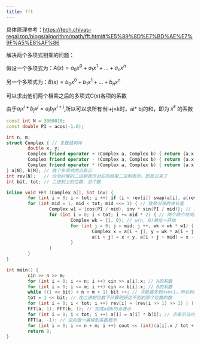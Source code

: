```yaml
---
title: fft
---
```


具体原理参考：https://tech.chivas-regal.top/blogs/algorithm/math/fft.html#%E5%89%8D%E7%BD%AE%E7%9F%A5%E8%AF%86  

解决两个多项式相乘的问题：  

假设一个多项式为：$A(x)=a_{0}x^{0}+a_{1}x^{1}+...+a_{n}x^{n}$  

另一个多项式为：$B(x)=b_{0}x^{0}+b_{1}x^{1}+...+b_{n}x^{n}$  

可以求出他们两个相乘之后的多项式C(x)各项的系数  

由于$a_{i}x^{i}*b_{j}x^{j}=a_{i}b_{j}x^{i+j}$,所以可以求所有当i+j=k时，ai* bj的和，即为 $x^{k}$ 的系数  



```cpp
const int N = 3000010;
const double PI = acos(-1.0);

int n, m;
struct Complex { // 复数结构体
        double x, y;
        Complex friend operator + (Complex a, Complex b) { return {a.x + b.x, a.y + b.y}; }
        Complex friend operator - (Complex a, Complex b) { return {a.x - b.x, a.y - b.y}; }
        Complex friend operator * (Complex a, Complex b) { return {a.x * b.x - a.y * b.y, a.x * b.y + a.y * b.x}; }
} a[N], b[N]; // 两个多项式的点表示
int rev[N];   // 分治时候的二进制表示对应的结果二进制表示，即反过来了
int bit, tot; // 二进制上的位数，总个数

inline void FFT (Complex a[], int inv) {
        for (int i = 0; i < tot; i ++) if (i < rev[i]) swap(a[i], a[rev[i]]); // 变成正确的分治结果位置（只能换一半，防止换回来
        for (int mid = 1; mid < tot; mid <<= 1) { // 枚举分块的块长度
                Complex w1 = {cos(PI / mid), inv * sin(PI / mid)}; // 这也是把整个单位圆平均切成mid个后出现的 \omega^1
                for (int i = 0; i < tot; i += mid * 2) { // 两个两个块向后跳，枚举每一段
                        Complex wk = {1, 0}; // w(n, 0)单位一开始
                        for (int j = 0; j < mid; j ++, wk = wk * w1) { // 把区间里面数枚举一遍，且wk要往上跑一格
                                Complex x = a[i + j], y = wk * a[i + j + mid]; // x把左边提出，y把右边提出
                                a[i + j] = x + y, a[i + j + mid] = x - y;      // 左边和右边重构
                        }
                }
        }
}

int main() {
        cin >> n >> m;
        for (int i = 0; i <= n; i ++) cin >> a[i].x; // A的系数
        for (int i = 0; i <= m; i ++) cin >> b[i].x; // B的系数
        while ((1 << bit) < n + m + 1) bit ++; // 次数最多到n+m+1，所以利用n+m+1记录二进制位数
        tot = 1 << bit; // 在二进制位数下计算刚好达不到的那个位数的数
        for (int i = 0; i < tot; i ++) rev[i] = (rev[i >> 1] >> 1) | ((i & 1) << (bit - 1)); // 每个rev[i]初始化为i的二进制逆转
        FFT(a, 1); FFT(b, 1); // 完成a和b的点表示
        for (int i = 0; i < tot; i ++) a[i] = a[i] * b[i]; // 点表示法内完成两方程合并
        FFT(a, -1); // 逆向做一遍得到系数表示
        for (int i = 0; i <= n + m; i ++) cout << (int)(a[i].x / tot + 0.5) << " "; //最后输出的这个数就是x的幂次为i时的系数
        return 0;
}

```
